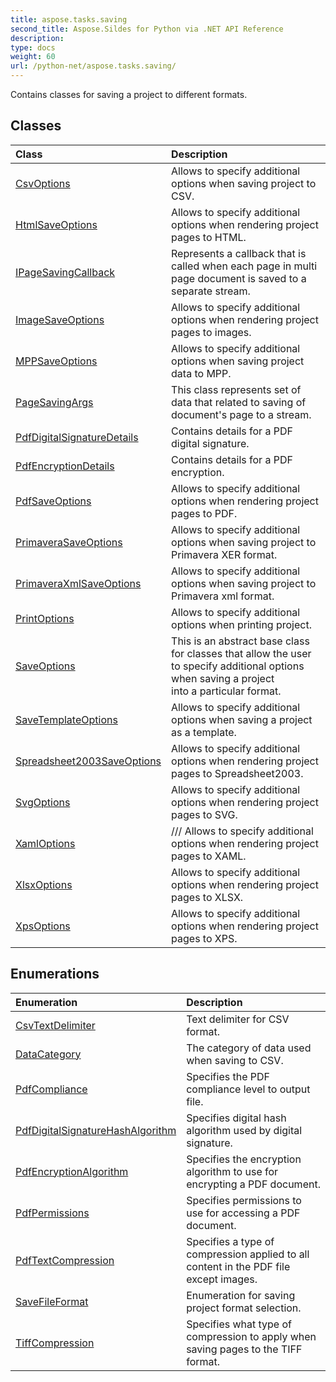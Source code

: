 ```yaml
---
title: aspose.tasks.saving
second_title: Aspose.Sildes for Python via .NET API Reference
description: 
type: docs
weight: 60
url: /python-net/aspose.tasks.saving/
---
```



Contains classes for saving a project to different formats.

## Classes
| Class | Description |
| :- | :- |
|[CsvOptions](/tasks/python-net/aspose.tasks.saving/csvoptions/)|Allows to specify additional options when saving project to CSV.|
|[HtmlSaveOptions](/tasks/python-net/aspose.tasks.saving/htmlsaveoptions/)|Allows to specify additional options when rendering project pages to HTML.|
|[IPageSavingCallback](/tasks/python-net/aspose.tasks.saving/ipagesavingcallback/)|Represents a callback that is called when each page in multi page document is saved to a separate stream.|
|[ImageSaveOptions](/tasks/python-net/aspose.tasks.saving/imagesaveoptions/)|Allows to specify additional options when rendering project pages to images.|
|[MPPSaveOptions](/tasks/python-net/aspose.tasks.saving/mppsaveoptions/)|Allows to specify additional options when saving project data to MPP.|
|[PageSavingArgs](/tasks/python-net/aspose.tasks.saving/pagesavingargs/)|This class represents set of data that related to saving of document's page to a stream.|
|[PdfDigitalSignatureDetails](/tasks/python-net/aspose.tasks.saving/pdfdigitalsignaturedetails/)|Contains details for a PDF digital signature.|
|[PdfEncryptionDetails](/tasks/python-net/aspose.tasks.saving/pdfencryptiondetails/)|Contains details for a PDF encryption.|
|[PdfSaveOptions](/tasks/python-net/aspose.tasks.saving/pdfsaveoptions/)|Allows to specify additional options when rendering project pages to PDF.|
|[PrimaveraSaveOptions](/tasks/python-net/aspose.tasks.saving/primaverasaveoptions/)|Allows to specify additional options when saving project to Primavera XER format.|
|[PrimaveraXmlSaveOptions](/tasks/python-net/aspose.tasks.saving/primaveraxmlsaveoptions/)|Allows to specify additional options when saving project to Primavera xml format.|
|[PrintOptions](/tasks/python-net/aspose.tasks.saving/printoptions/)|Allows to specify additional options when printing project.|
|[SaveOptions](/tasks/python-net/aspose.tasks.saving/saveoptions/)|This is an abstract base class for classes that allow the user to specify additional options when saving a project<br/>            into a particular format.|
|[SaveTemplateOptions](/tasks/python-net/aspose.tasks.saving/savetemplateoptions/)|Allows to specify additional options when saving a project as a template.|
|[Spreadsheet2003SaveOptions](/tasks/python-net/aspose.tasks.saving/spreadsheet2003saveoptions/)|Allows to specify additional options when rendering project pages to Spreadsheet2003.|
|[SvgOptions](/tasks/python-net/aspose.tasks.saving/svgoptions/)|Allows to specify additional options when rendering project pages to SVG.|
|[XamlOptions](/tasks/python-net/aspose.tasks.saving/xamloptions/)|/// Allows to specify additional options when rendering project pages to XAML.|
|[XlsxOptions](/tasks/python-net/aspose.tasks.saving/xlsxoptions/)|Allows to specify additional options when rendering project pages to XLSX.|
|[XpsOptions](/tasks/python-net/aspose.tasks.saving/xpsoptions/)|Allows to specify additional options when rendering project pages to XPS.|
## Enumerations
| Enumeration | Description |
| :- | :- |
|[CsvTextDelimiter](/tasks/python-net/aspose.tasks.saving/csvtextdelimiter/)|Text delimiter for CSV format.|
|[DataCategory](/tasks/python-net/aspose.tasks.saving/datacategory/)|The category of data used when saving to CSV.|
|[PdfCompliance](/tasks/python-net/aspose.tasks.saving/pdfcompliance/)|Specifies the PDF compliance level to output file.|
|[PdfDigitalSignatureHashAlgorithm](/tasks/python-net/aspose.tasks.saving/pdfdigitalsignaturehashalgorithm/)|Specifies digital hash algorithm used by digital signature.|
|[PdfEncryptionAlgorithm](/tasks/python-net/aspose.tasks.saving/pdfencryptionalgorithm/)|Specifies the encryption algorithm to use for encrypting a PDF document.|
|[PdfPermissions](/tasks/python-net/aspose.tasks.saving/pdfpermissions/)|Specifies permissions to use for accessing a PDF document.|
|[PdfTextCompression](/tasks/python-net/aspose.tasks.saving/pdftextcompression/)|Specifies a type of compression applied to all content in the PDF file except images.|
|[SaveFileFormat](/tasks/python-net/aspose.tasks.saving/savefileformat/)|Enumeration for saving project format selection.|
|[TiffCompression](/tasks/python-net/aspose.tasks.saving/tiffcompression/)|Specifies what type of compression to apply when saving pages to the TIFF format.|
